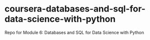 # coursera-databases-and-sql-for-data-science-with-python
Repo for Module 6: Databases and SQL for Data Science with Python
